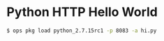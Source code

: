 Python HTTP Hello World
==================

```sh
$ ops pkg load python_2.7.15rc1 -p 8083 -a hi.py
```
